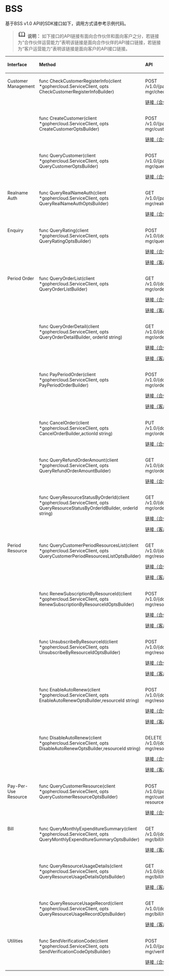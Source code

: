 # BSS<a name="sdk_13_0011"></a>

基于BSS v1.0 API的SDK接口如下，调用方式请参考示例代码。

>![](public_sys-resources/icon-note.gif) **说明：** 
>如下接口的API链接有面向合作伙伴和面向客户之分，若链接为“合作伙伴运营能力”表明该链接是面向合作伙伴的API接口链接，若链接为“客户运营能力”表明该链接是面向客户的API接口链接。

<a name="table94971342195618"></a>
<table><thead align="left"><tr id="row107201342165614"><th class="cellrowborder" valign="top" width="26.037396260373956%" id="mcps1.1.4.1.1"><p id="p1072044212568"><a name="p1072044212568"></a><a name="p1072044212568"></a>Interface</p>
</th>
<th class="cellrowborder" valign="top" width="37.186281371862805%" id="mcps1.1.4.1.2"><p id="p187202428561"><a name="p187202428561"></a><a name="p187202428561"></a>Method</p>
</th>
<th class="cellrowborder" valign="top" width="36.77632236776322%" id="mcps1.1.4.1.3"><p id="p20720142125619"><a name="p20720142125619"></a><a name="p20720142125619"></a>API</p>
</th>
</tr>
</thead>
<tbody><tr id="row3720174205619"><td class="cellrowborder" rowspan="3" valign="top" width="26.037396260373956%" headers="mcps1.1.4.1.1 "><p id="p87203421561"><a name="p87203421561"></a><a name="p87203421561"></a>Customer Management</p>
</td>
<td class="cellrowborder" valign="top" width="37.186281371862805%" headers="mcps1.1.4.1.2 "><p id="p107201842105615"><a name="p107201842105615"></a><a name="p107201842105615"></a>func CheckCustomerRegisterInfo(client *gophercloud.ServiceClient, opts CheckCustomerRegisterInfoBuilder)</p>
</td>
<td class="cellrowborder" valign="top" width="36.77632236776322%" headers="mcps1.1.4.1.3 "><p id="p187201042165612"><a name="p187201042165612"></a><a name="p187201042165612"></a>POST /v1.0/{partner_id}/partner/customer-mgr/check-user</p>
<p id="p5720104255619"><a name="p5720104255619"></a><a name="p5720104255619"></a><a href="https://support.huaweicloud.com/api-bpconsole/zh-cn_topic_0083753561.html" target="_blank" rel="noopener noreferrer">链接（合作伙伴运营能力）</a></p>
</td>
</tr>
<tr id="row15721164215565"><td class="cellrowborder" valign="top" headers="mcps1.1.4.1.1 "><p id="p14721124285616"><a name="p14721124285616"></a><a name="p14721124285616"></a>func CreateCustomer(client *gophercloud.ServiceClient, opts CreateCustomerOptsBuilder)</p>
</td>
<td class="cellrowborder" valign="top" headers="mcps1.1.4.1.2 "><p id="p16721124285610"><a name="p16721124285610"></a><a name="p16721124285610"></a>POST /v1.0/{partner_id}/partner/customer-mgr/customer</p>
<p id="p472184285610"><a name="p472184285610"></a><a name="p472184285610"></a><a href="https://support.huaweicloud.com/api-bpconsole/zh-cn_topic_0080030911.html" target="_blank" rel="noopener noreferrer">链接（合作伙伴运营能力）</a></p>
</td>
</tr>
<tr id="row1972104215562"><td class="cellrowborder" valign="top" headers="mcps1.1.4.1.1 "><p id="p172164265615"><a name="p172164265615"></a><a name="p172164265615"></a>func QueryCustomer(client *gophercloud.ServiceClient, opts QueryCustomerOptsBuilder)</p>
</td>
<td class="cellrowborder" valign="top" headers="mcps1.1.4.1.2 "><p id="p177214425566"><a name="p177214425566"></a><a name="p177214425566"></a>POST /v1.0/{partner_id}/partner/customer-mgr/query</p>
<p id="p1972119427566"><a name="p1972119427566"></a><a name="p1972119427566"></a><a href="https://support.huaweicloud.com/api-bpconsole/zh-cn_topic_0077254158.html" target="_blank" rel="noopener noreferrer">链接（合作伙伴运营能力）</a></p>
</td>
</tr>
<tr id="row1672194265616"><td class="cellrowborder" valign="top" width="26.037396260373956%" headers="mcps1.1.4.1.1 "><p id="p472112428564"><a name="p472112428564"></a><a name="p472112428564"></a>Realname Auth</p>
</td>
<td class="cellrowborder" valign="top" width="37.186281371862805%" headers="mcps1.1.4.1.2 "><p id="p27212042155619"><a name="p27212042155619"></a><a name="p27212042155619"></a>func QueryRealNameAuth(client *gophercloud.ServiceClient, opts QueryRealNameAuthOptsBuilder)</p>
</td>
<td class="cellrowborder" valign="top" width="36.77632236776322%" headers="mcps1.1.4.1.3 "><p id="p772111427562"><a name="p772111427562"></a><a name="p772111427562"></a>GET /v1.0/{partner_id}/partner/customer-mgr/realname-auth/result</p>
<p id="p172116423567"><a name="p172116423567"></a><a name="p172116423567"></a><a href="https://support.huaweicloud.com/api-bpconsole/mc_00007.html" target="_blank" rel="noopener noreferrer">链接（合作伙伴运营能力）</a></p>
</td>
</tr>
<tr id="row187212042205620"><td class="cellrowborder" valign="top" width="26.037396260373956%" headers="mcps1.1.4.1.1 "><p id="p472184215618"><a name="p472184215618"></a><a name="p472184215618"></a>Enquiry</p>
</td>
<td class="cellrowborder" valign="top" width="37.186281371862805%" headers="mcps1.1.4.1.2 "><p id="p1772154213565"><a name="p1772154213565"></a><a name="p1772154213565"></a>func QueryRating(client *gophercloud.ServiceClient, opts QueryRatingOptsBuilder)</p>
</td>
<td class="cellrowborder" valign="top" width="36.77632236776322%" headers="mcps1.1.4.1.3 "><p id="p11721142105616"><a name="p11721142105616"></a><a name="p11721142105616"></a>POST /v1.0/{domain_id}/customer/product-mgr/query-rating</p>
<p id="p18721184217569"><a name="p18721184217569"></a><a name="p18721184217569"></a><a href="https://support.huaweicloud.com/api-bpconsole/zh-cn_topic_0078731101.html" target="_blank" rel="noopener noreferrer">链接（合作伙伴运营能力）</a></p>
<p id="p20721184210562"><a name="p20721184210562"></a><a name="p20721184210562"></a><a href="https://support.huaweicloud.com/api-oce/zh-cn_topic_0078731101.html" target="_blank" rel="noopener noreferrer">链接（客户运营能力）</a></p>
</td>
</tr>
<tr id="row17212425569"><td class="cellrowborder" rowspan="6" valign="top" width="26.037396260373956%" headers="mcps1.1.4.1.1 "><p id="p127211542145616"><a name="p127211542145616"></a><a name="p127211542145616"></a>Period Order</p>
</td>
<td class="cellrowborder" valign="top" width="37.186281371862805%" headers="mcps1.1.4.1.2 "><p id="p157211942125613"><a name="p157211942125613"></a><a name="p157211942125613"></a>func QueryOrderList(client *gophercloud.ServiceClient, opts QueryOrderListBuilder)</p>
</td>
<td class="cellrowborder" valign="top" width="36.77632236776322%" headers="mcps1.1.4.1.3 "><p id="p572112422564"><a name="p572112422564"></a><a name="p572112422564"></a>GET /v1.0/{domain_id}/common/order-mgr/orders/detail</p>
<p id="p1872114220566"><a name="p1872114220566"></a><a name="p1872114220566"></a><a href="https://support.huaweicloud.com/api-bpconsole/zh-cn_topic_0083740673.html" target="_blank" rel="noopener noreferrer">链接（合作伙伴运营能力）</a></p>
<p id="p107211442175613"><a name="p107211442175613"></a><a name="p107211442175613"></a><a href="https://support.huaweicloud.com/api-oce/zh-cn_topic_0083740673.html" target="_blank" rel="noopener noreferrer">链接（客户运营能力）</a></p>
</td>
</tr>
<tr id="row117229429569"><td class="cellrowborder" valign="top" headers="mcps1.1.4.1.1 "><p id="p0722942165619"><a name="p0722942165619"></a><a name="p0722942165619"></a>func QueryOrderDetail(client *gophercloud.ServiceClient, opts QueryOrderDetailBuilder, orderId string)</p>
</td>
<td class="cellrowborder" valign="top" headers="mcps1.1.4.1.2 "><p id="p7722142175618"><a name="p7722142175618"></a><a name="p7722142175618"></a>GET /v1.0/{domain_id}/common/order-mgr/orders/{order_id}</p>
<p id="p1772214295612"><a name="p1772214295612"></a><a name="p1772214295612"></a><a href="https://support.huaweicloud.com/api-bpconsole/zh-cn_topic_0075746564.html" target="_blank" rel="noopener noreferrer">链接（合作伙伴运营能力）</a></p>
<p id="p1472234210564"><a name="p1472234210564"></a><a name="p1472234210564"></a><a href="https://support.huaweicloud.com/api-oce/zh-cn_topic_0075746564.html" target="_blank" rel="noopener noreferrer">链接（客户运营能力）</a></p>
</td>
</tr>
<tr id="row177221042135616"><td class="cellrowborder" valign="top" headers="mcps1.1.4.1.1 "><p id="p1722134225620"><a name="p1722134225620"></a><a name="p1722134225620"></a>func PayPeriodOrder(client *gophercloud.ServiceClient, opts PayPeriodOrderBuilder)</p>
</td>
<td class="cellrowborder" valign="top" headers="mcps1.1.4.1.2 "><p id="p11722942155615"><a name="p11722942155615"></a><a name="p11722942155615"></a>POST /v1.0/{domain_id}/customer/order-mgr/order/pay</p>
<p id="p1072254275619"><a name="p1072254275619"></a><a name="p1072254275619"></a><a href="https://support.huaweicloud.com/api-bpconsole/zh-cn_topic_0075746561.html" target="_blank" rel="noopener noreferrer">链接（合作伙伴运营能力）</a></p>
<p id="p87221642195618"><a name="p87221642195618"></a><a name="p87221642195618"></a><a href="https://support.huaweicloud.com/api-oce/zh-cn_topic_0075746561.html" target="_blank" rel="noopener noreferrer">链接（客户运营能力）</a></p>
</td>
</tr>
<tr id="row0722114215614"><td class="cellrowborder" valign="top" headers="mcps1.1.4.1.1 "><p id="p372234245613"><a name="p372234245613"></a><a name="p372234245613"></a>func CancelOrder(client *gophercloud.ServiceClient, opts CancelOrderBuilder,actionId string)</p>
</td>
<td class="cellrowborder" valign="top" headers="mcps1.1.4.1.2 "><p id="p1872210420562"><a name="p1872210420562"></a><a name="p1872210420562"></a>PUT /v1.0/{domain_id}/customer/order-mgr/orders/actions</p>
<p id="p372224255610"><a name="p372224255610"></a><a name="p372224255610"></a><a href="https://support.huaweicloud.com/api-bpconsole/zh-cn_topic_0079992470.html" target="_blank" rel="noopener noreferrer">链接（合作伙伴运营能力）</a></p>
</td>
</tr>
<tr id="row1172218424562"><td class="cellrowborder" valign="top" headers="mcps1.1.4.1.1 "><p id="p1272220424566"><a name="p1272220424566"></a><a name="p1272220424566"></a>func QueryRefundOrderAmount(client *gophercloud.ServiceClient, opts QueryRefundOrderAmountBuilder)</p>
</td>
<td class="cellrowborder" valign="top" headers="mcps1.1.4.1.2 "><p id="p372294235614"><a name="p372294235614"></a><a name="p372294235614"></a>GET /v1.0/{domain_id}/common/order-mgr/orders/refund-order</p>
<p id="p1872224215563"><a name="p1872224215563"></a><a name="p1872224215563"></a><a href="https://support.huaweicloud.com/api-bpconsole/zh-cn_topic_0112435250.html" target="_blank" rel="noopener noreferrer">链接（合作伙伴运营能力）</a></p>
</td>
</tr>
<tr id="row67221542135611"><td class="cellrowborder" valign="top" headers="mcps1.1.4.1.1 "><p id="p4722342115612"><a name="p4722342115612"></a><a name="p4722342115612"></a>func QueryResourceStatusByOrderId(client *gophercloud.ServiceClient, opts QueryResourceStatusByOrderIdBuilder, orderId string)</p>
</td>
<td class="cellrowborder" valign="top" headers="mcps1.1.4.1.2 "><p id="p1872211428564"><a name="p1872211428564"></a><a name="p1872211428564"></a>GET /v1.0/{domain_id}/common/order-mgr/orders-resource/{order_id}</p>
<p id="p572224275619"><a name="p572224275619"></a><a name="p572224275619"></a><a href="https://support.huaweicloud.com/api-bpconsole/api_order_00001.html" target="_blank" rel="noopener noreferrer">链接（合作伙伴运营能力）</a></p>
<p id="p1722642205620"><a name="p1722642205620"></a><a name="p1722642205620"></a><a href="https://support.huaweicloud.com/api-oce/api_order_00001.html" target="_blank" rel="noopener noreferrer">链接（客户运营能力）</a></p>
</td>
</tr>
<tr id="row1272214275616"><td class="cellrowborder" rowspan="5" valign="top" width="26.037396260373956%" headers="mcps1.1.4.1.1 "><p id="p12722742195615"><a name="p12722742195615"></a><a name="p12722742195615"></a>Period Resource</p>
</td>
<td class="cellrowborder" valign="top" width="37.186281371862805%" headers="mcps1.1.4.1.2 "><p id="p197222042105620"><a name="p197222042105620"></a><a name="p197222042105620"></a>func QueryCustomerPeriodResourcesList(client *gophercloud.ServiceClient, opts QueryCustomerPeriodResourcesListOptsBuilder)</p>
</td>
<td class="cellrowborder" valign="top" width="36.77632236776322%" headers="mcps1.1.4.1.3 "><p id="p107223426564"><a name="p107223426564"></a><a name="p107223426564"></a>GET /v1.0/{domain_id}/common/order-mgr/resources/detail</p>
<p id="p1872254275612"><a name="p1872254275612"></a><a name="p1872254275612"></a><a href="https://support.huaweicloud.com/api-bpconsole/zh-cn_topic_0084961226.html" target="_blank" rel="noopener noreferrer">链接（合作伙伴运营能力）</a></p>
<p id="p6722144210560"><a name="p6722144210560"></a><a name="p6722144210560"></a><a href="https://support.huaweicloud.com/api-oce/zh-cn_topic_0084961226.html" target="_blank" rel="noopener noreferrer">链接（客户运营能力）</a></p>
</td>
</tr>
<tr id="row157221142175614"><td class="cellrowborder" valign="top" headers="mcps1.1.4.1.1 "><p id="p16722042175611"><a name="p16722042175611"></a><a name="p16722042175611"></a>func RenewSubscriptionByResourceId(client *gophercloud.ServiceClient, opts RenewSubscriptionByResourceIdOptsBuilder)</p>
</td>
<td class="cellrowborder" valign="top" headers="mcps1.1.4.1.2 "><p id="p167221142115610"><a name="p167221142115610"></a><a name="p167221142115610"></a>POST /v1.0/{domain_id}/common/order-mgr/resources/renew</p>
<p id="p10722442145610"><a name="p10722442145610"></a><a name="p10722442145610"></a><a href="https://support.huaweicloud.com/api-bpconsole/zh-cn_topic_0082522029.html" target="_blank" rel="noopener noreferrer">链接（合作伙伴运营能力）</a></p>
<p id="p1472215428567"><a name="p1472215428567"></a><a name="p1472215428567"></a><a href="https://support.huaweicloud.com/api-oce/zh-cn_topic_0082522029.html" target="_blank" rel="noopener noreferrer">链接（客户运营能力）</a></p>
</td>
</tr>
<tr id="row13723194211561"><td class="cellrowborder" valign="top" headers="mcps1.1.4.1.1 "><p id="p372394212565"><a name="p372394212565"></a><a name="p372394212565"></a>func UnsubscribeByResourceId(client *gophercloud.ServiceClient, opts UnsubscribeByResourceIdOptsBuilder)</p>
</td>
<td class="cellrowborder" valign="top" headers="mcps1.1.4.1.2 "><p id="p1872374255618"><a name="p1872374255618"></a><a name="p1872374255618"></a>POST /v1.0/{domain_id}/common/order-mgr/resources/delete</p>
<p id="p17723154285615"><a name="p17723154285615"></a><a name="p17723154285615"></a><a href="https://support.huaweicloud.com/api-bpconsole/zh-cn_topic_0082522030.html" target="_blank" rel="noopener noreferrer">链接（合作伙伴运营能力）</a></p>
<p id="p8723184214561"><a name="p8723184214561"></a><a name="p8723184214561"></a><a href="https://support.huaweicloud.com/api-oce/zh-cn_topic_0082522030.html" target="_blank" rel="noopener noreferrer">链接（客户运营能力）</a></p>
</td>
</tr>
<tr id="row7723194212564"><td class="cellrowborder" valign="top" headers="mcps1.1.4.1.1 "><p id="p11723124220569"><a name="p11723124220569"></a><a name="p11723124220569"></a>func EnableAutoRenew(client *gophercloud.ServiceClient, opts EnableAutoRenewOptsBuilder,resourceId string)</p>
</td>
<td class="cellrowborder" valign="top" headers="mcps1.1.4.1.2 "><p id="p10723442125619"><a name="p10723442125619"></a><a name="p10723442125619"></a>POST /v1.0/{domain_id}/common/order-mgr/resources/{resource_id}/actions</p>
<p id="p157235422566"><a name="p157235422566"></a><a name="p157235422566"></a><a href="https://support.huaweicloud.com/api-bpconsole/api_order_00002.html" target="_blank" rel="noopener noreferrer">链接（合作伙伴运营能力）</a></p>
<p id="p5723124255617"><a name="p5723124255617"></a><a name="p5723124255617"></a><a href="https://support.huaweicloud.com/api-oce/api_order_00002.html" target="_blank" rel="noopener noreferrer">链接（客户运营能力）</a></p>
</td>
</tr>
<tr id="row1372324215565"><td class="cellrowborder" valign="top" headers="mcps1.1.4.1.1 "><p id="p772344255619"><a name="p772344255619"></a><a name="p772344255619"></a>func DisableAutoRenew(client *gophercloud.ServiceClient, opts DisableAutoRenewOptsBuilder,resourceId string)</p>
</td>
<td class="cellrowborder" valign="top" headers="mcps1.1.4.1.2 "><p id="p177233426564"><a name="p177233426564"></a><a name="p177233426564"></a>DELETE /v1.0/{domain_id}/common/order-mgr/resources/{resource_id}/actions</p>
<p id="p972304216567"><a name="p972304216567"></a><a name="p972304216567"></a><a href="https://support.huaweicloud.com/api-bpconsole/api_order_00003.html" target="_blank" rel="noopener noreferrer">链接（合作伙伴运营能力）</a></p>
<p id="p1972394245611"><a name="p1972394245611"></a><a name="p1972394245611"></a><a href="https://support.huaweicloud.com/api-oce/api_order_00003.html" target="_blank" rel="noopener noreferrer">链接（客户运营能力）</a></p>
</td>
</tr>
<tr id="row4723154214569"><td class="cellrowborder" valign="top" width="26.037396260373956%" headers="mcps1.1.4.1.1 "><p id="p16723124219564"><a name="p16723124219564"></a><a name="p16723124219564"></a>Pay-Per-Use Resource</p>
</td>
<td class="cellrowborder" valign="top" width="37.186281371862805%" headers="mcps1.1.4.1.2 "><p id="p1372384219567"><a name="p1372384219567"></a><a name="p1372384219567"></a>func QueryCustomerResource(client *gophercloud.ServiceClient, opts QueryCustomerResourceOptsBuilder)</p>
</td>
<td class="cellrowborder" valign="top" width="36.77632236776322%" headers="mcps1.1.4.1.3 "><p id="p172318428568"><a name="p172318428568"></a><a name="p172318428568"></a>POST /v1.0/{partner_id}/partner/customer-mgr/customer-resource/query-resources</p>
<p id="p1472324295616"><a name="p1472324295616"></a><a name="p1472324295616"></a><a href="https://support.huaweicloud.com/api-bpconsole/zh-cn_topic_0079744790.html" target="_blank" rel="noopener noreferrer">链接（合作伙伴运营能力）</a></p>
</td>
</tr>
<tr id="row1272304214562"><td class="cellrowborder" rowspan="3" valign="top" width="26.037396260373956%" headers="mcps1.1.4.1.1 "><p id="p57236429566"><a name="p57236429566"></a><a name="p57236429566"></a>Bill</p>
</td>
<td class="cellrowborder" valign="top" width="37.186281371862805%" headers="mcps1.1.4.1.2 "><p id="p137231442105613"><a name="p137231442105613"></a><a name="p137231442105613"></a>func QueryMonthlyExpenditureSummary(client *gophercloud.ServiceClient, opts QueryMonthlyExpenditureSummaryOptsBuilder)</p>
</td>
<td class="cellrowborder" valign="top" width="36.77632236776322%" headers="mcps1.1.4.1.3 "><p id="p1723124275612"><a name="p1723124275612"></a><a name="p1723124275612"></a>GET /v1.0/{domain_id}/customer/account-mgr/bill/monthly-sum</p>
<p id="p272315423563"><a name="p272315423563"></a><a name="p272315423563"></a><a href="https://support.huaweicloud.com/api-oce/zh-cn_topic_0109708205.html" target="_blank" rel="noopener noreferrer">链接（客户运营能力）</a></p>
</td>
</tr>
<tr id="row117231542105610"><td class="cellrowborder" valign="top" headers="mcps1.1.4.1.1 "><p id="p1272334295614"><a name="p1272334295614"></a><a name="p1272334295614"></a>func QueryResourceUsageDetails(client *gophercloud.ServiceClient, opts QueryResourceUsageDetailsOptsBuilder)</p>
</td>
<td class="cellrowborder" valign="top" headers="mcps1.1.4.1.2 "><p id="p6723174245613"><a name="p6723174245613"></a><a name="p6723174245613"></a>GET /v1.0/{domain_id}/customer/account-mgr/bill/res-records</p>
<p id="p1372317427561"><a name="p1372317427561"></a><a name="p1372317427561"></a><a href="https://support.huaweicloud.com/api-oce/mbc_00005.html" target="_blank" rel="noopener noreferrer">链接（客户运营能力）</a></p>
</td>
</tr>
<tr id="row9723144210561"><td class="cellrowborder" valign="top" headers="mcps1.1.4.1.1 "><p id="p14723194285616"><a name="p14723194285616"></a><a name="p14723194285616"></a>func QueryResourceUsageRecord(client *gophercloud.ServiceClient, opts QueryResourceUsageRecordOptsBuilder)</p>
</td>
<td class="cellrowborder" valign="top" headers="mcps1.1.4.1.2 "><p id="p1072311420561"><a name="p1072311420561"></a><a name="p1072311420561"></a>GET /v1.0/{domain_id}/customer/account-mgr/bill/res-fee-records</p>
<p id="p172314220566"><a name="p172314220566"></a><a name="p172314220566"></a><a href="https://support.huaweicloud.com/api-oce/mbc_00002.html" target="_blank" rel="noopener noreferrer">链接（客户运营能力）</a></p>
</td>
</tr>
<tr id="row072324215610"><td class="cellrowborder" valign="top" width="26.037396260373956%" headers="mcps1.1.4.1.1 "><p id="p11723124211566"><a name="p11723124211566"></a><a name="p11723124211566"></a>Utilities</p>
</td>
<td class="cellrowborder" valign="top" width="37.186281371862805%" headers="mcps1.1.4.1.2 "><p id="p18723164211561"><a name="p18723164211561"></a><a name="p18723164211561"></a>func SendVerificationCode(client *gophercloud.ServiceClient, opts SendVerificationCodeOptsBuilder)</p>
</td>
<td class="cellrowborder" valign="top" width="36.77632236776322%" headers="mcps1.1.4.1.3 "><p id="p6723134265610"><a name="p6723134265610"></a><a name="p6723134265610"></a>POST /v1.0/{partner_id}/partner/common-mgr/verificationcode</p>
<p id="p1572314219567"><a name="p1572314219567"></a><a name="p1572314219567"></a><a href="https://support.huaweicloud.com/api-bpconsole/zh-cn_topic_0118172609.html" target="_blank" rel="noopener noreferrer">链接（合作伙伴运营能力）</a></p>
</td>
</tr>
</tbody>
</table>

